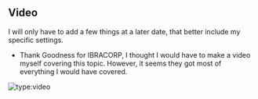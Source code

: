 ## Video

I will only have to add a few things at a later date, that better include my specific settings. 

- Thank Goodness for IBRACORP, I thought I would have to make a video myself covering this topic. However, it seems they got most of everything I would have covered. 

![type:video](https://www.youtube.com/embed/DCxU3Vzaz6k)